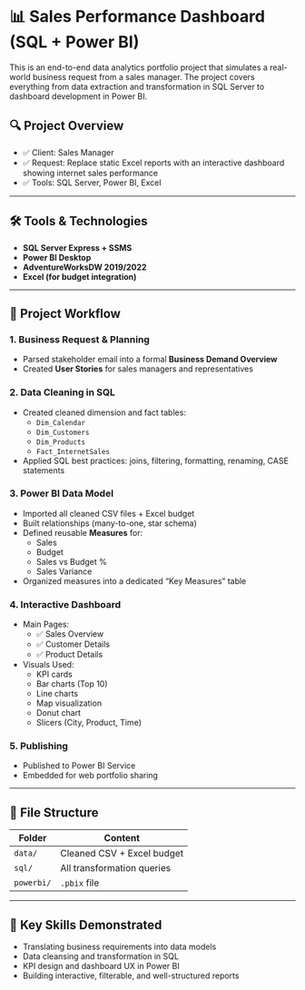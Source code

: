 # 📊 Sales Performance Dashboard (SQL + Power BI)

This is an end-to-end data analytics portfolio project that simulates a real-world business request from a sales manager. The project covers everything from data extraction and transformation in SQL Server to dashboard development in Power BI.

## 🔍 Project Overview

- ✅ Client:  Sales Manager
- ✅ Request: Replace static Excel reports with an interactive dashboard showing internet sales performance
- ✅ Tools: SQL Server, Power BI, Excel

---

## 🛠️ Tools & Technologies
- **SQL Server Express + SSMS**
- **Power BI Desktop**
- **AdventureWorksDW 2019/2022**
- **Excel (for budget integration)**

---

## 🧱 Project Workflow

### 1. **Business Request & Planning**
- Parsed stakeholder email into a formal **Business Demand Overview**
- Created **User Stories** for sales managers and representatives

### 2. **Data Cleaning in SQL**
- Created cleaned dimension and fact tables:
  - `Dim_Calendar`
  - `Dim_Customers`
  - `Dim_Products`
  - `Fact_InternetSales`
- Applied SQL best practices: joins, filtering, formatting, renaming, CASE statements

### 3. **Power BI Data Model**
- Imported all cleaned CSV files + Excel budget
- Built relationships (many-to-one, star schema)
- Defined reusable **Measures** for:
  - Sales
  - Budget
  - Sales vs Budget %
  - Sales Variance
- Organized measures into a dedicated “Key Measures” table

### 4. **Interactive Dashboard**
- Main Pages:
  - ✅ Sales Overview
  - ✅ Customer Details
  - ✅ Product Details
- Visuals Used:
  - KPI cards
  - Bar charts (Top 10)
  - Line charts
  - Map visualization
  - Donut chart
  - Slicers (City, Product, Time)

### 5. **Publishing**
- Published to Power BI Service
- Embedded for web portfolio sharing

---

## 📁 File Structure

| Folder | Content |
|--------|---------|
| `data/` | Cleaned CSV + Excel budget |
| `sql/` | All transformation queries |
| `powerbi/` | `.pbix` file |

---

## 🧠 Key Skills Demonstrated
- Translating business requirements into data models
- Data cleansing and transformation in SQL
- KPI design and dashboard UX in Power BI
- Building interactive, filterable, and well-structured reports
